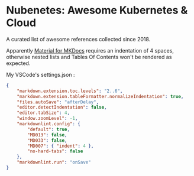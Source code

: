 # Nubenetes: Awesome Kubernetes & Cloud

A curated list of awesome references collected since 2018.

Apparently [Material for MKDocs](https://squidfunk.github.io/mkdocs-material/) requires an indentation of 4 spaces, otherwise nested lists and Tables Of Contents won't be rendered as expected.

My VSCode's settings.json :

```json
{
    "markdown.extension.toc.levels": "2..6",
    "markdown.extension.tableFormatter.normalizeIndentation": true,
    "files.autoSave": "afterDelay",
    "editor.detectIndentation": false,
    "editor.tabSize": 4,
    "window.zoomLevel": -1,
    "markdownlint.config": {
        "default": true,
        "MD013": false,
        "MD033": false,
        "MD007": { "indent": 4 },
        "no-hard-tabs": false
    },
    "markdownlint.run": "onSave"
}
```
